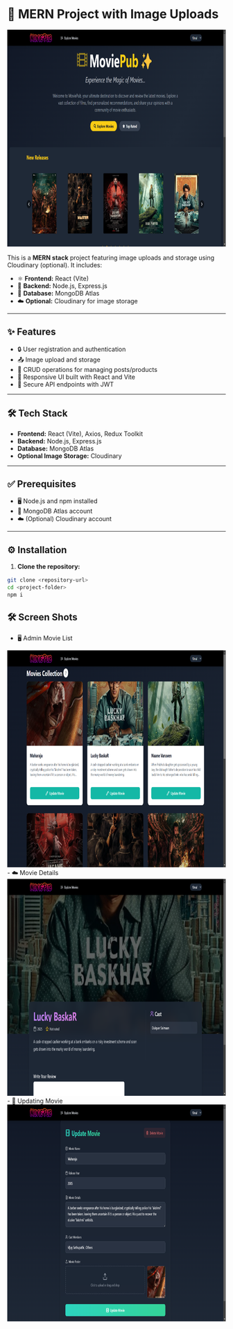 # 📸 MERN Project with Image Uploads
<img src="https://github.com/VimalSN/MERN-MoviePub_Discover-Movies/blob/main/Projects%20Screenshots/Home%20Page.png" alt="Home Screen" width="700" height="500">


This is a **MERN stack** project featuring image uploads and storage using Cloudinary (optional). It includes:
- ⚛️ **Frontend:** React (Vite)
- 🚀 **Backend:** Node.js, Express.js
- 🍃 **Database:** MongoDB Atlas
- ☁️ **Optional:** Cloudinary for image storage

---

## ✨ Features
- 🔒 User registration and authentication  
- 📤 Image upload and storage  
- 📝 CRUD operations for managing posts/products  
- 📱 Responsive UI built with React and Vite  
- 🔑 Secure API endpoints with JWT  

---

## 🛠️ Tech Stack
- **Frontend:** React (Vite), Axios, Redux Toolkit 
- **Backend:** Node.js, Express.js  
- **Database:** MongoDB Atlas  
- **Optional Image Storage:** Cloudinary  

---

## ✅ Prerequisites
- 🖥️ Node.js and npm installed  
- 🍃 MongoDB Atlas account  
- ☁️ (Optional) Cloudinary account  

---

## ⚙️ Installation

1. **Clone the repository:**  
```sh
git clone <repository-url>
cd <project-folder>
npm i
```
## 🛠️ Screen Shots
- 🖥️ Admin Movie List
<img src="https://github.com/VimalSN/MERN-MoviePub_Discover-Movies/blob/main/Projects%20Screenshots/Admin%20Movie%20List.png" alt="Home Screen" width="700" height="500">
- ☁️ Movie Details
<img src="https://github.com/VimalSN/MERN-MoviePub_Discover-Movies/blob/main/Projects%20Screenshots/Movie%20Details.png" alt="Home Screen" width="700" height="500">
- 📱 Updating Movie
<img src="https://github.com/VimalSN/MERN-MoviePub_Discover-Movies/blob/main/Projects%20Screenshots/Updating%20Movie.png" alt="Home Screen" width="700" height="500">


